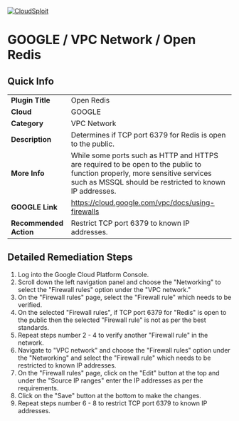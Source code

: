 [![CloudSploit](https://cloudsploit.com/img/logo-new-big-text-100.png "CloudSploit")](https://cloudsploit.com)

# GOOGLE / VPC Network / Open Redis

## Quick Info

| | |
|-|-|
| **Plugin Title** | Open Redis |
| **Cloud** | GOOGLE |
| **Category** | VPC Network |
| **Description** | Determines if TCP port 6379 for Redis is open to the public. |
| **More Info** | While some ports such as HTTP and HTTPS are required to be open to the public to function properly, more sensitive services such as MSSQL should be restricted to known IP addresses. |
| **GOOGLE Link** | https://cloud.google.com/vpc/docs/using-firewalls |
| **Recommended Action** | Restrict TCP port 6379 to known IP addresses. |

## Detailed Remediation Steps
1. Log into the Google Cloud Platform Console.
2. Scroll down the left navigation panel and choose the "Networking" to select the "Firewall rules" option under the "VPC network."
3. On the "Firewall rules" page, select the "Firewall rule" which needs to be verified.
4. On the selected "Firewall rules", if TCP port 6379 for "Redis" is open to the public then the selected "Firewall rule" is not as per the best standards.
5. Repeat steps number 2 - 4 to verify another "Firewall rule" in the network.
6. Navigate to "VPC network" and choose the "Firewall rules" option under the "Networking" and select the "Firewall rule" which needs to be restricted to known IP addresses.
7. On the "Firewall rules" page, click on the "Edit" button at the top and under the "Source IP ranges" enter the IP addresses as per the requirements.
8. Click on the "Save" button at the bottom to make the changes.
9. Repeat steps number 6 - 8 to restrict TCP port 6379 to known IP addresses.